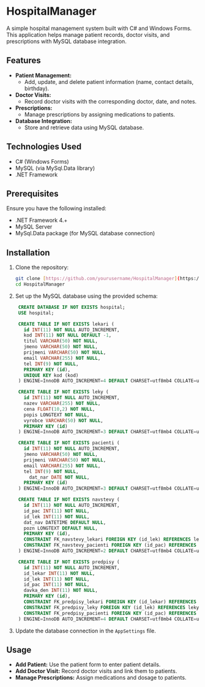 # HospitalManager

A simple hospital management system built with C# and Windows Forms. This application helps manage patient records, doctor visits, and prescriptions with MySQL database integration.

## Features

- **Patient Management:**
  - Add, update, and delete patient information (name, contact details, birthday).
- **Doctor Visits:**
  - Record doctor visits with the corresponding doctor, date, and notes.
- **Prescriptions:**
  - Manage prescriptions by assigning medications to patients.
- **Database Integration:**
  - Store and retrieve data using MySQL database.

## Technologies Used

- C# (Windows Forms)
- MySQL (via MySql.Data library)
- .NET Framework

## Prerequisites

Ensure you have the following installed:

- .NET Framework 4.+
- MySQL Server
- MySql.Data package (for MySQL database connection)

## Installation

1. Clone the repository:

   ```bash
   git clone [https://github.com/yourusername/HospitalManager](https://github.com/JackReaperCZ/HospitalManager.git)
   cd HospitalManager
   ```

2. Set up the MySQL database using the provided schema:

   ```sql
    CREATE DATABASE IF NOT EXISTS hospital;
    USE hospital;

    CREATE TABLE IF NOT EXISTS lekari (
      id INT(11) NOT NULL AUTO_INCREMENT,
      kod INT(11) NOT NULL DEFAULT -1,
      titul VARCHAR(50) NOT NULL,
      jmeno VARCHAR(50) NOT NULL,
      prijmeni VARCHAR(50) NOT NULL,
      email VARCHAR(255) NOT NULL,
      tel INT(9) NOT NULL,
      PRIMARY KEY (id),
      UNIQUE KEY kod (kod)
    ) ENGINE=InnoDB AUTO_INCREMENT=4 DEFAULT CHARSET=utf8mb4 COLLATE=utf8mb4_general_ci;

    CREATE TABLE IF NOT EXISTS leky (
      id INT(11) NOT NULL AUTO_INCREMENT,
      nazev VARCHAR(255) NOT NULL,
      cena FLOAT(10,2) NOT NULL,
      popis LONGTEXT NOT NULL,
      vyrobce VARCHAR(50) NOT NULL,
      PRIMARY KEY (id)
    ) ENGINE=InnoDB AUTO_INCREMENT=3 DEFAULT CHARSET=utf8mb4 COLLATE=utf8mb4_general_ci;

    CREATE TABLE IF NOT EXISTS pacienti (
      id INT(11) NOT NULL AUTO_INCREMENT,
      jmeno VARCHAR(50) NOT NULL,
      prijmeni VARCHAR(50) NOT NULL,
      email VARCHAR(255) NOT NULL,
      tel INT(9) NOT NULL,
	    dat_nar DATE NOT NULL,
      PRIMARY KEY (id)
    ) ENGINE=InnoDB AUTO_INCREMENT=3 DEFAULT CHARSET=utf8mb4 COLLATE=utf8mb4_general_ci;

    CREATE TABLE IF NOT EXISTS navstevy (
      id INT(11) NOT NULL AUTO_INCREMENT,
      id_pac INT(11) NOT NULL,
      id_lek INT(11) NOT NULL,
      dat_nav DATETIME DEFAULT NULL,
      pozn LONGTEXT DEFAULT NULL,
      PRIMARY KEY (id),
      CONSTRAINT FK_navstevy_lekari FOREIGN KEY (id_lek) REFERENCES lekari (id) ON DELETE CASCADE ON UPDATE NO ACTION,
      CONSTRAINT FK_navstevy_pacienti FOREIGN KEY (id_pac) REFERENCES pacienti (id) ON DELETE CASCADE ON UPDATE NO ACTION
    ) ENGINE=InnoDB AUTO_INCREMENT=2 DEFAULT CHARSET=utf8mb4 COLLATE=utf8mb4_general_ci;

    CREATE TABLE IF NOT EXISTS predpisy (
      id INT(11) NOT NULL AUTO_INCREMENT,
      id_lekar INT(11) NOT NULL,
      id_lek INT(11) NOT NULL,
      id_pac INT(11) NOT NULL,
      davka_den INT(11) NOT NULL,
      PRIMARY KEY (id),
      CONSTRAINT FK_predpisy_lekari FOREIGN KEY (id_lekar) REFERENCES lekari (id) ON DELETE CASCADE ON UPDATE NO ACTION,
      CONSTRAINT FK_predpisy_leky FOREIGN KEY (id_lek) REFERENCES leky (id) ON DELETE CASCADE ON UPDATE NO ACTION,
      CONSTRAINT FK_predpisy_pacienti FOREIGN KEY (id_pac) REFERENCES pacienti (id) ON DELETE CASCADE ON UPDATE NO ACTION
    ) ENGINE=InnoDB AUTO_INCREMENT=4 DEFAULT CHARSET=utf8mb4 COLLATE=utf8mb4_general_ci;
   ```

3. Update the database connection in the `AppSettings` file.

## Usage

- **Add Patient:** Use the patient form to enter patient details.
- **Add Doctor Visit:** Record doctor visits and link them to patients.
- **Manage Prescriptions:** Assign medications and dosage to patients.
